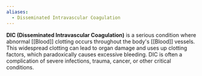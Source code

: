 ```yaml
---
aliases:
  - Disseminated Intravascular Coagulation
---
```

**DIC (Disseminated Intravascular Coagulation)** is a serious condition where abnormal [[Blood]] clotting occurs throughout the body's [[Blood]] vessels. This widespread clotting can lead to organ damage and uses up clotting factors, which paradoxically causes excessive bleeding. DIC is often a complication of severe infections, trauma, cancer, or other critical conditions.